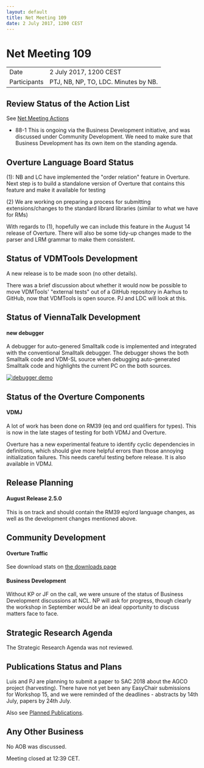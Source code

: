 ```yaml
---
layout: default
title: Net Meeting 109
date: 2 July 2017, 1200 CEST
---
```


# Net Meeting 109

|||
|---|---|
| Date | 2 July 2017, 1200 CEST |
| Participants | PTJ, NB, NP, TO, LDC.  Minutes by NB. |

## Review Status of the Action List

See [Net Meeting Actions](https://github.com/overturetool/overturetool.github.io/issues?q=is%3Aopen+is%3Aissue+label%3A%22action+net-meeting%22)

* 88-1 This is ongoing via the Business Development initiative, and was discussed under Community Development. We need to make sure that Business Development has its own item on the standing agenda.


## Overture Language Board Status

(1): NB and LC have implemented the "order relation" feature in Overture. Next step is to build a standalone version of Overture that contains this feature and make it available for testing

(2) We are working on preparing a process for submitting extensions/changes to the standard librard libraries (similar to what we have for RMs)

With regards to (1), hopefully we can include this feature in the August 14 release of Overture. There will also be some tidy-up changes made to the parser and LRM grammar to make them consistent.

## Status of VDMTools Development

A new release is to be made soon (no other details).

There was a brief discussion about whether it would now be possible to move VDMTools' "external tests" out of a GitHub repository in Aarhus to GitHub, now that VDMTools is open source. PJ and LDC will look at this.

## Status of ViennaTalk Development

#### new debugger
A debugger for auto-genered Smalltalk code is implemented and integrated with the conventional Smalltalk debugger. The debugger shows the both Smalltalk code and VDM-SL source when debugging auto-generated Smalltalk code and highlights the current PC on the both sources.

[![debugger demo](http://img.youtube.com/vi/NLnhBYM46Yc/1.jpg)](http://www.youtube.com/watch?v=NLnhBYM46Yc)

##  Status of the Overture Components

#### VDMJ

A lot of work has been done on RM39 (eq and ord qualifiers for types). This is now in the late stages of testing for both VDMJ and Overture.

Overture has a new experimental feature to identify cyclic dependencies in definitions, which should give more helpful errors than those annoying initialization failures. This needs careful testing before release. It is also available in VDMJ.


##  Release Planning

#### August Release 2.5.0

This is on track and should contain the RM39 eq/ord language changes, as well as the development changes mentioned above.

##  Community Development

#### Overture Traffic

See download stats on [the downloads page](https://overturetool.org/download/)

#### Business Development

Without KP or JF on the call, we were unsure of the status of Business Development discussions at NCL. NP will ask for progress, though clearly the workshop in September would be an ideal opportunity to discuss matters face to face.

##  Strategic Research Agenda

The Strategic Research Agenda was not reviewed.

##  Publications Status and Plans

Luis and PJ are planning to submit a paper to SAC 2018 about the AGCO project (harvesting). There have not yet been any EasyChair submissions for Workshop 15, and we were reminded of the deadlines - abstracts by 14th July, papers by 24th July.

Also see [Planned Publications](https://overturetool.org/publications/PlannedPublications.html).

##  Any Other Business

No AOB was discussed.

Meeting closed at 12:39 CET.
